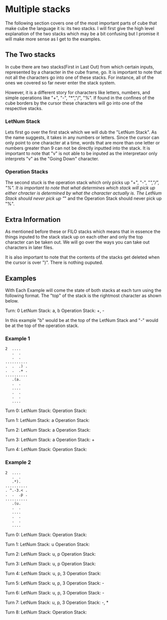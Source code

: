# Multiple stacks

The following section covers one of the most important parts of cube that make cube the language it is: its two stacks. I will first give the high level explanation of the two stacks which may be a bit confusing but I promise it will make more sense as I get to the examples. 

## The Two stacks

In cube there are two stacks(First in Last Out) from which certain inputs, represented by a character in the cube frame, go. It is important to note that not all the characters go into one of these stacks. For instance, all of the ones we covered so far never enter the stack system.

However, it is a different story for characters like letters, numbers, and simple operations like "+", "-", "*","/", "%". If found in the confines of the cube borders by the cursor these characters will go into one of the respective stacks.

### LetNum Stack

Lets first go over the first stack which we will dub the "LetNum Stack". As the name suggests, it takes in any numbers or letters. Since the cursor can only point to one character at a time, words that are more than one letter or numbers greater than 9 can not be directly inputted into the stack. It is important to note that "v" is not able to be inputed as the interpretaor only interprets "v" as the "Going Down" character.

### Operation Stacks

The second stuck is the operation stack which only picks up "+", "-", "*","/", "%". It is important to note that what determines which stack will pick up either chracter is determined by what the character actually is. The LetNum Stack should never pick up "*" and the Operation Stack should never pick up "%". 

## Extra Information

As mentioned before these or FILO stacks which means that in essence the things inputed to the stack stack up on each other and only the top character can be taken out. We will go over the ways you can take out characters in later files.

It is also important to note that the contents of the stacks get deleted when the cursor is over ")". There is nothing ouputed.

## Examples

With Each Example will come the state of both stacks at each turn using the following format. The "top" of the stack is the rightmost character as shown below.

Turn: 0
LetNum Stack: a, b
Operation Stack: +, -

In this example "b" would be at the top of the LetNum Stack and "-" would be at the top of the operation stack.

### Example 1

```
2  ....
   .  .
   .  .
..........
.  .  .) .
.  .  .+ .
..........
   .(a.
   .  .
   ....
   .  .
   .  .
   ....
```

Turn 0:
LetNum Stack:
Operation Stack:

Turn 1:
LetNum Stack: a
Operation Stack:

Turn 2:
LetNum Stack: a
Operation Stack:

Turn 3:
LetNum Stack: a
Operation Stack: +

Turn 4:
LetNum Stack: 
Operation Stack:

### Example 2

```
2  ....
   .  .
   .*).
..........
. ^.-3.< .
.  .  .p .
..........
   .(u.
   .  .
   ....
   .  .
   .  .
   ....
```

Turn 0:
LetNum Stack:
Operation Stack:

Turn 1:
LetNum Stack: u
Operation Stack:

Turn 2:
LetNum Stack: u, p
Operation Stack:

Turn 3:
LetNum Stack: u, p
Operation Stack:

Turn 4:
LetNum Stack: u, p, 3
Operation Stack:

Turn 5:
LetNum Stack: u, p, 3
Operation Stack: -

Turn 6:
LetNum Stack: u, p, 3
Operation Stack: -

Turn 7:
LetNum Stack: u, p, 3
Operation Stack: -, *

Turn 8:
LetNum Stack:
Operation Stack:

